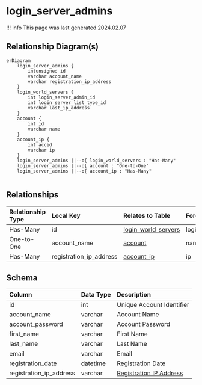 # login_server_admins

!!! info
	This page was last generated 2024.02.07

## Relationship Diagram(s)

```mermaid
erDiagram
    login_server_admins {
        intunsigned id
        varchar account_name
        varchar registration_ip_address
    }
    login_world_servers {
        int login_server_admin_id
        int login_server_list_type_id
        varchar last_ip_address
    }
    account {
        int id
        varchar name
    }
    account_ip {
        int accid
        varchar ip
    }
    login_server_admins ||--o{ login_world_servers : "Has-Many"
    login_server_admins ||--o{ account : "One-to-One"
    login_server_admins ||--o{ account_ip : "Has-Many"


```


## Relationships

| Relationship Type | Local Key | Relates to Table | Foreign Key |
| :--- | :--- | :--- | :--- |
| Has-Many | id | [login_world_servers](../../schema/loginserver/login_world_servers.md) | login_server_admin_id |
| One-to-One | account_name | [account](../../schema/account/account.md) | name |
| Has-Many | registration_ip_address | [account_ip](../../schema/account/account_ip.md) | ip |


## Schema

| Column | Data Type | Description |
| :--- | :--- | :--- |
| id | int | Unique Account Identifier |
| account_name | varchar | Account Name |
| account_password | varchar | Account Password |
| first_name | varchar | First Name |
| last_name | varchar | Last Name |
| email | varchar | Email |
| registration_date | datetime | Registration Date |
| registration_ip_address | varchar | [Registration IP Address](../../schema/account/account_ip.md) |

